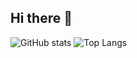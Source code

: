 ## Hi there 👋

<!--
[![GitHub stats](https://github-readme-stats.vercel.app/api?username=mengdebiao&show_icons=true)](https://github.com/anuraghazra/github-readme-stats)

[![Top Langs](https://github-readme-stats.vercel.app/api/top-langs/?username=mengdebiao)](https://github.com/anuraghazra/github-readme-stats)

[![Top Langs](https://github-readme-stats.vercel.app/api/top-langs/?username=mengdebiao&layout=compact)](https://github.com/anuraghazra/github-readme-stats)
-->

<img src="https://camo.githubusercontent.com/9d8e8460bedb98da5fc32f728d5d08cf39d6027dd82c0a1e9042767c48be466f/68747470733a2f2f6769746875622d726561646d652d73746174732e76657263656c2e6170702f6170693f757365726e616d653d6d656e6764656269616f2673686f775f69636f6e733d74727565" alt="GitHub stats" data-canonical-src="https://github-readme-stats.vercel.app/api?username=mengdebiao&amp;show_icons=true" style="max-width: 100%;">

<img src="https://camo.githubusercontent.com/e76e01450de765bbbac3dccf6ba61e98f4f57ad942c297d07eb97ebb9791de72/68747470733a2f2f6769746875622d726561646d652d73746174732e76657263656c2e6170702f6170692f746f702d6c616e67732f3f757365726e616d653d6d656e6764656269616f" alt="Top Langs" data-canonical-src="https://github-readme-stats.vercel.app/api/top-langs/?username=mengdebiao" style="max-width: 100%;">

<!--
**mengdebiao/mengdebiao** is a ✨ _special_ ✨ repository because its `README.md` (this file) appears on your GitHub profile.

Here are some ideas to get you started:

- 🔭 I’m currently working on ...
- 🌱 I’m currently learning ...
- 👯 I’m looking to collaborate on ...
- 🤔 I’m looking for help with ...
- 💬 Ask me about ...
- 📫 How to reach me: ...
- 😄 Pronouns: ...
- ⚡ Fun fact: ...
-->
